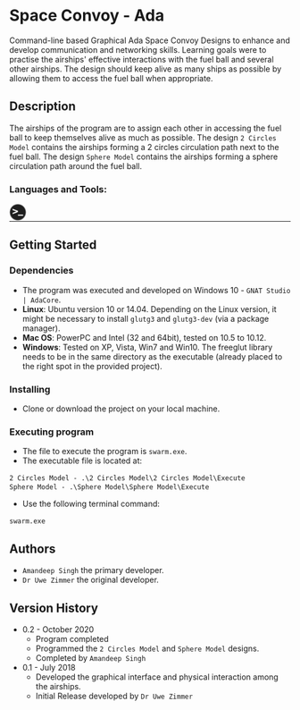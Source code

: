# Space Convoy - Ada

Command-line based Graphical Ada Space Convoy Designs to enhance and develop communication and networking skills. Learning goals were to practise the airships' effective interactions with the fuel ball and several other airships. The design should keep alive as many ships as possible by allowing them to access the fuel ball when appropriate.

## Description

The airships of the program are to assign each other in accessing the fuel ball to keep themselves alive as much as possible. The design `2 Circles Model` contains the airships forming a 2 circles circulation path next to the fuel ball. The design `Sphere Model` contains the airships forming a sphere circulation path around the fuel ball.

### Languages and Tools:

<img align="left" alt="Terminal" width="30px" src="https://raw.githubusercontent.com/github/explore/80688e429a7d4ef2fca1e82350fe8e3517d3494d/topics/terminal/terminal.png" />

<br/>

---

## Getting Started

### Dependencies

* The program was executed and developed on Windows 10 - `GNAT Studio | AdaCore`.
* __Linux__: Ubuntu version 10 or 14.04. Depending on the Linux version, it might be necessary to install `glutg3` and `glutg3-dev` (via a package manager).
* __Mac OS__: PowerPC and Intel (32 and 64bit), tested on 10.5 to 10.12.
* __Windows__: Tested on XP, Vista, Win7 and Win10. The freeglut library needs to be in the same directory as the executable (already placed to the right spot in the provided project).

### Installing

* Clone or download the project on your local machine.

### Executing program

* The file to execute the program is `swarm.exe`.
* The executable file is located at:
```
2 Circles Model - .\2 Circles Model\2 Circles Model\Execute
Sphere Model - .\Sphere Model\Sphere Model\Execute
```
* Use the following terminal command:
```
swarm.exe
```

## Authors

* `Amandeep Singh` the primary developer.
* `Dr Uwe Zimmer` the original developer.

## Version History

* 0.2 - October 2020
    * Program completed
    * Programmed the `2 Circles Model` and `Sphere Model` designs.
    * Completed by `Amandeep Singh`
* 0.1 - July 2018
    * Developed the graphical interface and physical interaction among the airships.
    * Initial Release developed by `Dr Uwe Zimmer`
